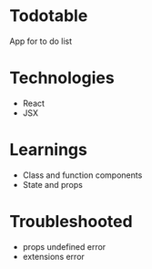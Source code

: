 # Todotable
App for to do list

# Technologies
- React
- JSX

# Learnings
- Class and function components
- State and props

# Troubleshooted
- props undefined error
- extensions error
